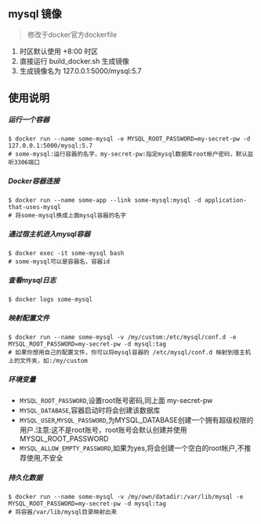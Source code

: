 ## mysql 镜像 

> 修改于docker官方dockerfile

1. 时区默认使用 +8:00 时区
2. 直接运行 build_docker.sh 生成镜像
3. 生成镜像名为 127.0.0.1:5000/mysql:5.7

## 使用说明

##### 运行一个容器
```
$ docker run --name some-mysql -e MYSQL_ROOT_PASSWORD=my-secret-pw -d 127.0.0.1:5000/mysql:5.7
# some-mysql:运行容器的名字，my-secret-pw:指定mysql数据库root帐户密码，默认监听3306端口
```

##### Docker容器连接
```
$ docker run --name some-app --link some-mysql:mysql -d application-that-uses-mysql
# 将some-mysql换成上面mysql容器的名字
```

##### 通过宿主机进入mysql容器
```
$ docker exec -it some-mysql bash
# some-mysql可以是容器名，容器id
```
##### 查看mysql日志
```
$ docker logs some-mysql
```

##### 映射配置文件
```
$ docker run --name some-mysql -v /my/custom:/etc/mysql/conf.d -e MYSQL_ROOT_PASSWORD=my-secret-pw -d mysql:tag
# 如果你想用自己的配置文件，你可以将mysql容器的 /etc/mysql/conf.d 映射到宿主机上的文件夹，如:/my/custom
```

##### 环境变量
+ `MYSQL_ROOT_PASSWORD`,设置root账号密码,同上面 my-secret-pw
+ `MYSQL_DATABASE`,容器启动时将会创建该数据库
+ `MYSQL_USER`,`MYSQL_PASSWORD`,为MYSQL_DATABASE创建一个拥有超级权限的用户.注意:这不是root账号，root账号会默认创建并使用MYSQL_ROOT_PASSWORD
+ `MYSQL_ALLOW_EMPTY_PASSWORD`,如果为yes,将会创建一个空白的root帐户,不推荐使用,不安全

##### 持久化数据
```
$ docker run --name some-mysql -v /my/own/datadir:/var/lib/mysql -e MYSQL_ROOT_PASSWORD=my-secret-pw -d mysql:tag
# 将容器/var/lib/mysql目录映射出来
```

